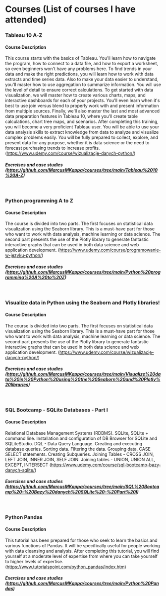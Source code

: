 # Courses (List of courses I have attended)

### Tableau 10 A-Z
#### Course Description
This course starts with the basics of Tableau. You'll learn how to navigate the program, how to connect to a data file, and how to export a worksheet, so even beginners won't have any problems here. To find trends in your data and make the right predictions, you will learn how to work with data extracts and time series data. Also to make your data easier to understand, you'll master how to use aggregation to summarize information. You will use the level of detail to ensure correct calculations. To get started with data visualization, we will master how to create various charts, maps, and interactive dashboards for each of your projects. You'll even learn when it's best to use join versus blend to properly work with and present information from multiple sources. Finally, we'll also master the last and most advanced data preparation features in Tableau 10, where you'll create table calculations, chart tree maps, and scenarios. After completing this training, you will become a very proficient Tableau user. You will be able to use your data analysis skills to extract knowledge from data to analyze and visualize complex problems easily. You will be fully prepared to collect, explore, and present data for any purpose, whether it is data science or the need to forecast purchasing trends to increase profits. (https://www.udemy.com/course/wizualizacje-danych-python/)
&nbsp;
##### Exercises and case studies (https://github.com/MarcusMKappa/courses/tree/main/Tableau%2010%20A-Z)


&nbsp;
&nbsp;

### Python programming A to Z
#### Course Description
The course is divided into two parts. The first focuses on statistical data visualization using the Seaborn library. This is a must-have part for those who want to work with data analysis, machine learning or data science. The second part presents the use of the Plotly library to generate fantastic interactive graphs that can be used in both data science and web application development. (https://www.udemy.com/course/programowanie-w-jezyku-python/)
&nbsp;
##### Exercises and case studies (https://github.com/MarcusMKappa/courses/tree/main/Python%20programming%20A%20to%20Z)


&nbsp;
&nbsp;

### Visualize data in Python using the Seaborn and Plotly libraries!
#### Course Description
The course is divided into two parts. The first focuses on statistical data visualization using the Seaborn library. This is a must-have part for those who want to work with data analysis, machine learning or data science. The second part presents the use of the Plotly library to generate fantastic interactive graphs that can be used in both data science and web application development. (https://www.udemy.com/course/wizualizacje-danych-python/)
&nbsp;
##### Exercises and case studies (https://github.com/MarcusMKappa/courses/tree/main/Visualize%20data%20in%20Python%20using%20the%20Seaborn%20and%20Plotly%20libraries)


&nbsp;
&nbsp;

### SQL Bootcamp - SQLite Databases - Part I
#### Course Description
Relational Database Management Systems (RDBMS). SQLite, SQLite + command line. Installation and configuration of DB Browser for SQLite and SQLiteStudio. DQL - Data Query Language. Creating and executing database queries. Sorting data. Filtering the data. Grouping data. CASE SELECT statements. Creating Subqueries. Joining Tables - CROSS JOIN, LEFT JOIN, INNER JOIN, SELF JOIN. Joining tables - UNION, UNION ALL, EXCEPT, INTERSECT (https://www.udemy.com/course/sql-bootcamp-bazy-danych-sqlite/)
&nbsp;
##### Exercises and case studies (https://github.com/MarcusMKappa/courses/tree/main/SQL%20Bootcamp%20-%20Bazy%20danych%20SQLite%20-%20Part%20I)


&nbsp;
&nbsp;

### Python Pandas
#### Course Description
This tutorial has been prepared for those who seek to learn the basics and various functions of Pandas. It will be specifically useful for people working with data cleansing and analysis. After completing this tutorial, you will find yourself at a moderate level of expertise from where you can take yourself to higher levels of expertise. (https://www.tutorialspoint.com/python_pandas/index.htm)
&nbsp;
##### Exercises and case studies (https://github.com/MarcusMKappa/courses/tree/main/Python%20Pandas)


&nbsp;
&nbsp;

